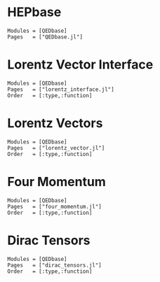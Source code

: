 
# HEPbase
```@autodocs
Modules = [QEDbase]
Pages   = ["QEDbase.jl"]
```

# Lorentz Vector Interface
```@autodocs
Modules = [QEDbase]
Pages   = ["lorentz_interface.jl"]
Order   = [:type,:function]
```

# Lorentz Vectors
```@autodocs
Modules = [QEDbase]
Pages   = ["lorentz_vector.jl"]
Order   = [:type,:function]
```


# Four Momentum
```@autodocs
Modules = [QEDbase]
Pages   = ["four_momentum.jl"]
Order   = [:type,:function]
```

# Dirac Tensors
```@autodocs
Modules = [QEDbase]
Pages   = ["dirac_tensors.jl"]
Order   = [:type,:function]
```
